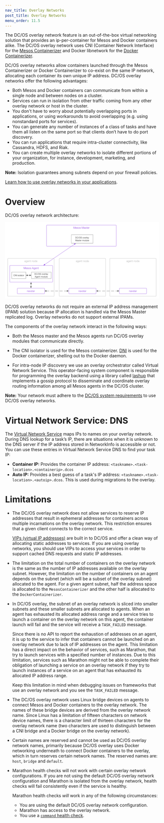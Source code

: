 ```yaml
---
nav_title: Overlay Networks
post_title: Overlay Networks
menu_order: 11.5
---
```


The DC/OS overlay network feature is an out-of-the-box virtual networking solution that provides an ip-per-container for Mesos and Docker containers alike. The DC/OS overlay network uses CNI (Container Network Interface) for the [Mesos Containerizer](http://mesos.apache.org/documentation/latest/containerizer/#Mesos) and Docker libnetwork for the [Docker Containerizer](http://mesos.apache.org/documentation/latest/containerizer/#Docker).

DC/OS overlay networks allow containers launched through the Mesos Containerizer or Docker Containerizer to co-exist on the same IP network, allocating each container its own unique IP address. DC/OS overlay networks offer the following advantages:

* Both Mesos and Docker containers can communicate from within a single node and between nodes on a cluster.
* Services can run in isolation from other traffic coming from any other overlay network or host in the cluster.
* You don't have to worry about potentially overlapping ports in applications, or using workarounds to avoid overlapping (e.g. using nonstandard ports for services).
* You can generate any number of instances of a class of tasks and have them all listen on the same port so that clients don’t have to do port discovery.
* You can run applications that require intra-cluster connectivity, like Cassandra, HDFS, and Riak.
* You can create multiple overlay networks to isolate different portions of your organization, for instance, development, marketing, and production.

**Note:** Isolation guarantees among subnets depend on your firewall policies.

[Learn how to use overlay networks in your applications](/docs/1.9/usage/service-discovery/load-balancing-vips/overlay-networks/).

# Overview

DC/OS overlay network architecture:

![Overview of the DC/OS Overlay Networks architecture](img/overlay-networks.png)

DC/OS overlay networks do not require an external IP address management (IPAM) solution because IP allocation is handled via the Mesos Master replicated log. Overlay networks do not support external IPAMs.

The components of the overlay network interact in the following ways:

- Both the Mesos master and the Mesos agents run DC/OS overlay modules that communicate directly.

- The CNI isolator is used for the Mesos containerizer. [DNI](https://docs.docker.com/engine/userguide/networking/dockernetworks/) is used for the Docker containerizer, shelling out to the Docker daemon.

- For intra-node IP discovery we use an overlay orchestrator called Virtual Network Service. This operator-facing system component is responsible for programming the overlay backend using a library called [lashup](https://github.com/dcos/lashup) that implements a gossip protocol to disseminate and coordinate overlay routing information among all Mesos agents in the DC/OS cluster.

**Note:** Your network must adhere to the [DC/OS system requirements](https://dcos.io/docs/1.9/administration/installing/custom/system-requirements/) to use DC/OS overlay networks.

# Virtual Network Service: DNS

The [Virtual Network Service](/docs/1.9/overview/components/) maps IPs to names on your overlay network. During DNS lookup for a task’s IP, there are situations when it is unknown to the DNS server if the IP address stored in NetworkInfo is accessible or not. You can use these entries in Virtual Network Service DNS to find your task IP:

* **Container IP:** Provides the container IP address: `<taskname>.<task-location>.<containerip>.dcos`
* **Auto IP:** Provides a best guess of a task's IP address: `<taskname>.<task-location>.<autoip>.dcos`. This is used during migrations to the overlay.

# Limitations
* The DC/OS overlay network does not allow services to reserve IP addresses that result in ephemeral addresses for containers across multiple incarnations on the overlay network. This restriction ensures that a given client connects to the correct service.

  [VIPs (virtual IP addresses)](/docs/1.9/usage/service-discovery/load-balancing-vips/) are built in to DC/OS and offer a clean way of allocating static addresses to services. If you are using overlay networks, you should use VIPs to access your services in order to support cached DNS requests and static IP addresses.

* The limitation on the total number of containers on the overlay network is the same as the number of IP addresses available on the overlay subnet. However, the limitation on the number of containers on an agent depends on the subnet (which will be a subset of the overlay subnet) allocated to the agent. For a given agent subnet, half the address space is allocated to the `MesosContainerizer` and the other half is allocated to the `DockerContainerizer`.

* In DC/OS overlay, the subnet of an overlay network is sliced into smaller subnets and these smaller subnets are allocated to agents. When an agent has exhausted its allocated address range and a service tries to launch a container on the overlay network on this agent, the container launch will fail and the service will receive a `TASK_FAILED` message.

  Since there is no API to report the exhaustion of addresses on an agent, it is up to the service to infer that containers cannot be launched on an overlay network due to lack of IP addresses on the agent. This limitation has a direct impact on the behavior of services, such as Marathon, that try to launch services with a specified number of instances. Due to this limitation, services such as Marathon might not be able to complete their obligation of launching a service on an overlay network if they try to launch instances of a service on an agent that has exhausted its allocated IP address range.

  Keep this limitation in mind when debugging issues on frameworks that use an overlay network and you see the `TASK_FAILED` message.

* The DC/OS overlay network uses Linux bridge devices on agents to connect Mesos and Docker containers to the overlay network. The names of these bridge devices are derived from the overlay network name. Since Linux has a limitation of fifteen characters on network device names, there is a character limit of thirteen characters for the overlay network name (two characters are used to distinguish between a CNI bridge and a Docker bridge on the overlay network).

* Certain names are reserved and cannot be used as DC/OS overlay network names, primarily because DC/OS overlay uses Docker networking underneath to connect Docker containers to the overlay, which in turn reserves certain network names. The reserved names are: `host`, `bridge` and `default`.

* Marathon health checks will not work with certain overlay network configurations. If you are not using the default DC/OS overlay network configuration and Marathon is isolated from the overlay network, health checks will fail consistently even if the service is healthy.

  Marathon health checks _will_ work in any of the following circumstances:

  * You are using the default DC/OS overlay network configuration.
  * Marathon has access to the overlay network.
  * You use a [`command` health check](http://mesosphere.github.io/marathon/docs/health-checks.html).
